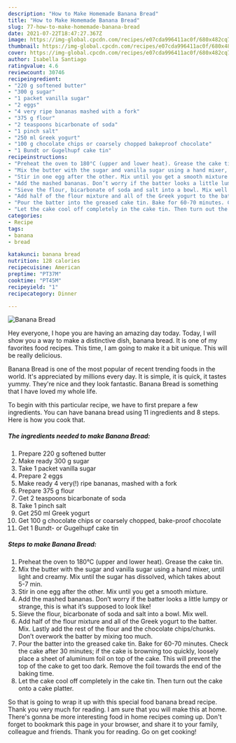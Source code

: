 ```yaml
---
description: "How to Make Homemade Banana Bread"
title: "How to Make Homemade Banana Bread"
slug: 77-how-to-make-homemade-banana-bread
date: 2021-07-22T18:47:27.367Z
image: https://img-global.cpcdn.com/recipes/e07cda996411ac0f/680x482cq70/banana-bread-recipe-main-photo.jpg
thumbnail: https://img-global.cpcdn.com/recipes/e07cda996411ac0f/680x482cq70/banana-bread-recipe-main-photo.jpg
cover: https://img-global.cpcdn.com/recipes/e07cda996411ac0f/680x482cq70/banana-bread-recipe-main-photo.jpg
author: Isabella Santiago
ratingvalue: 4.6
reviewcount: 30746
recipeingredient:
- "220 g softened butter"
- "300 g sugar"
- "1 packet vanilla sugar"
- "2 eggs"
- "4 very ripe bananas mashed with a fork"
- "375 g flour"
- "2 teaspoons bicarbonate of soda"
- "1 pinch salt"
- "250 ml Greek yogurt"
- "100 g chocolate chips or coarsely chopped bakeproof chocolate"
- "1 Bundt or Gugelhupf cake tin"
recipeinstructions:
- "Preheat the oven to 180°C (upper and lower heat). Grease the cake tin."
- "Mix the butter with the sugar and vanilla sugar using a hand mixer, until light and creamy. Mix until the sugar has dissolved, which takes about 5-7 min."
- "Stir in one egg after the other. Mix until you get a smooth mixture."
- "Add the mashed bananas. Don’t worry if the batter looks a little lumpy or strange, this is what it’s supposed to look like!"
- "Sieve the flour, bicarbonate of soda and salt into a bowl. Mix well."
- "Add half of the flour mixture and all of the Greek yogurt to the batter. Mix. Lastly add the rest of the flour and the chocolate chips/chunks. Don’t overwork the batter by mixing too much."
- "Pour the batter into the greased cake tin. Bake for 60-70 minutes. Check the cake after 30 minutes; if the cake is browning too quickly, loosely place a sheet of aluminum foil on top of the cake. This will prevent the top of the cake to get too dark. Remove the foil towards the end of the baking time."
- "Let the cake cool off completely in the cake tin. Then turn out the cake onto a cake platter."
categories:
- Recipe
tags:
- banana
- bread

katakunci: banana bread 
nutrition: 128 calories
recipecuisine: American
preptime: "PT37M"
cooktime: "PT45M"
recipeyield: "1"
recipecategory: Dinner

---
```



![Banana Bread](https://img-global.cpcdn.com/recipes/e07cda996411ac0f/680x482cq70/banana-bread-recipe-main-photo.jpg)

Hey everyone, I hope you are having an amazing day today. Today, I will show you a way to make a distinctive dish, banana bread. It is one of my favorites food recipes. This time, I am going to make it a bit unique. This will be really delicious.



Banana Bread is one of the most popular of recent trending foods in the world. It's appreciated by millions every day. It is simple, it is quick, it tastes yummy. They're nice and they look fantastic. Banana Bread is something that I have loved my whole life.


To begin with this particular recipe, we have to first prepare a few ingredients. You can have banana bread using 11 ingredients and 8 steps. Here is how you cook that.

<!--inarticleads1-->

##### The ingredients needed to make Banana Bread:

1. Prepare 220 g softened butter
1. Make ready 300 g sugar
1. Take 1 packet vanilla sugar
1. Prepare 2 eggs
1. Make ready 4 very(!) ripe bananas, mashed with a fork
1. Prepare 375 g flour
1. Get 2 teaspoons bicarbonate of soda
1. Take 1 pinch salt
1. Get 250 ml Greek yogurt
1. Get 100 g chocolate chips or coarsely chopped, bake-proof chocolate
1. Get 1 Bundt- or Gugelhupf cake tin




<!--inarticleads2-->

##### Steps to make Banana Bread:

1. Preheat the oven to 180°C (upper and lower heat). Grease the cake tin.
1. Mix the butter with the sugar and vanilla sugar using a hand mixer, until light and creamy. Mix until the sugar has dissolved, which takes about 5-7 min.
1. Stir in one egg after the other. Mix until you get a smooth mixture.
1. Add the mashed bananas. Don’t worry if the batter looks a little lumpy or strange, this is what it’s supposed to look like!
1. Sieve the flour, bicarbonate of soda and salt into a bowl. Mix well.
1. Add half of the flour mixture and all of the Greek yogurt to the batter. Mix. Lastly add the rest of the flour and the chocolate chips/chunks. Don’t overwork the batter by mixing too much.
1. Pour the batter into the greased cake tin. Bake for 60-70 minutes. Check the cake after 30 minutes; if the cake is browning too quickly, loosely place a sheet of aluminum foil on top of the cake. This will prevent the top of the cake to get too dark. Remove the foil towards the end of the baking time.
1. Let the cake cool off completely in the cake tin. Then turn out the cake onto a cake platter.




So that is going to wrap it up with this special food banana bread recipe. Thank you very much for reading. I am sure that you will make this at home. There's gonna be more interesting food in home recipes coming up. Don't forget to bookmark this page in your browser, and share it to your family, colleague and friends. Thank you for reading. Go on get cooking!
